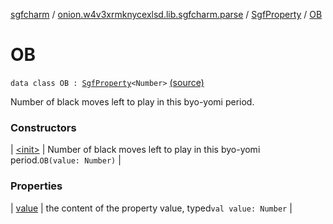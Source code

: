 [sgfcharm](../../../index.md) / [onion.w4v3xrmknycexlsd.lib.sgfcharm.parse](../../index.md) / [SgfProperty](../index.md) / [OB](./index.md)

# OB

`data class OB : `[`SgfProperty`](../index.md)`<Number>` [(source)](https://github.com/w4v3/sgfcharm/tree/master/sgfcharm/src/main/java/onion/w4v3xrmknycexlsd/lib/sgfcharm/parse/SgfTree.kt#L250)

Number of black moves left to play in this byo-yomi period.

### Constructors

| [&lt;init&gt;](-init-.md) | Number of black moves left to play in this byo-yomi period.`OB(value: Number)` |

### Properties

| [value](value.md) | the content of the property value, typed`val value: Number` |

